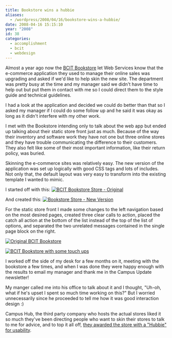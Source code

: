 ```yaml
---
title: Bookstore wins a hubbie
aliases:
  - /wordpress/2008/04/16/bookstore-wins-a-hubbie/
date: 2008-04-16 15:15:10
year: "2008"
id: 38
categories:
  - accomplishment
  - bcit
  - webdesign
---
```


Almost a year ago now the [BCIT Bookstore](http://bcitbookstore.ca) let Web Services know that the e-commerce application they used to manage their online sales was upgrading and asked if we'd like to help skin the new site.  The department was pretty busy at the time and my manager said we didn't have time to help out but put them in contact with me so I could direct them to the style guide and technical guidelines.

I had a look at the application and decided we could do better than that so I asked my manager if I could do some follow up and he said it was okay as long as it didn't interfere with my other work.

I met with the Bookstore intending only to talk about the web app but ended up talking about their static store front just as much.  Because of the way their inventory and software work they have not one but three online stores and they have trouble communicating the difference to their customers.  They also felt like some of their most important information, like their return policy, was buried.

Skinning the e-commerce sites was relatively easy.  The new version of the application was set up logically with good CSS tags and lots of includes.  Not only that, the default layout was very easy to transform into the existing template I wanted to mimic.

I started off with this:
[![BCIT Bookstore Store - Original](https://farm2.staticflickr.com/1179/1116075730_3f24897c6b_z.jpg?zz&#x3D;1)](https://www.flickr.com/gp/stephaniehobson/55n4v1 "Larger version.")

And created this:
[![Bookstore Store - New Version](https://farm2.staticflickr.com/1419/1116007176_a9513dd1a0_z.jpg?zz&#x3D;1)](https://www.flickr.com/gp/stephaniehobson/n1jY39 "Larger version.")

For the static store front I made some changes to the left navigation based on the most desired pages, created three clear calls to action, placed the catch all action at the bottom of the list instead of the top of the list of options, and separated the two  unrelated messages contained in the single page block on the right.

[![Original BCIT Bookstore](https://farm2.staticflickr.com/1049/1115949204_8f4502331e_z.jpg?zz&#x3D;1)](https://www.flickr.com/gp/stephaniehobson/LUT5X7 "Larger version.")

[![BCIT Bookstore with some touch ups](https://farm2.staticflickr.com/1397/1115948514_4dc00bb7d2_z.jpg?zz&#x3D;1)](https://www.flickr.com/gp/stephaniehobson/PWPA1R "Larger version.")

I worked off the side of my desk for a few months on it, meeting with the bookstore a few times, and when I was done they were happy enough with the results to email my manager and thank me in the Campus Update newsletter!

My manger called me into his office to talk about it and I thought, "Uh-oh, what if he's upset I spent so much time working on this?" But I worried unnecessarily since he proceeded to tell me how it was good interaction design :)

Campus Hub, the third party company who hosts the actual stores liked it so much they've been directing people who want to skin their stores to talk to me for advice, and to top it all off, [they awarded the store with a "Hubbie" for usability](http://www.bcit.ca/news/events/event04180800000001.shtml).
